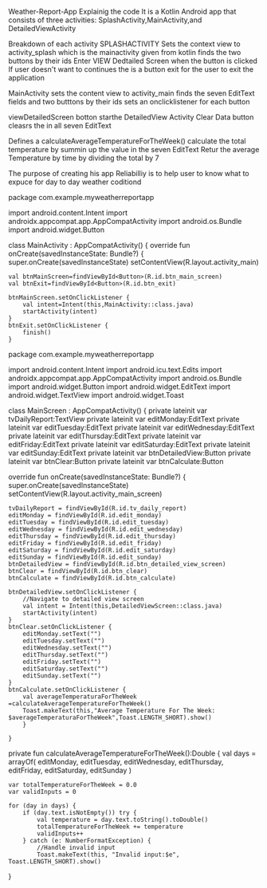 Weather-Report-App
Explainig the code It is a Kotlin Android app that consists of three activities: SplashActivity,MainActivity,and DetailedViewActivity

Breakdown of each activity SPLASHACTIVITY Sets the context view to activity_splash which is the mainactivity given from kotlin finds the two buttons by their ids Enter VIEW Dedtailed Screen when the button is clicked If user doesn't want to continues the is a button exit for the user to exit the application

MainActivity sets the content view to activity_main finds the seven EditText fields and two butttons by their ids sets an onclicklistener for each button

viewDetailedScreen botton starthe DetailedView Activity Clear Data button cleasrs the in all seven EditText

Defines a calculateAverageTemperatureForTheWeek() calculate the total temperature by summin up the value in the seven EditText Retur the average Temperature by time by dividing the total by 7

The purpose of creating his app Reliabilliy is to help user to know what to expuce for day to day weather coditiond

package com.example.myweatherreportapp

import android.content.Intent import androidx.appcompat.app.AppCompatActivity import android.os.Bundle import android.widget.Button

class MainActivity : AppCompatActivity() { override fun onCreate(savedInstanceState: Bundle?) { super.onCreate(savedInstanceState) setContentView(R.layout.activity_main)

    val btnMainScreen=findViewById<Button>(R.id.btn_main_screen)
    val btnExit=findViewById<Button>(R.id.btn_exit)

    btnMainScreen.setOnClickListener {
        val intent=Intent(this,MainActivity::class.java)
        startActivity(intent)
    }
    btnExit.setOnClickListener {
        finish()
    }
package com.example.myweatherreportapp

import android.content.Intent import android.icu.text.Edits import androidx.appcompat.app.AppCompatActivity import android.os.Bundle import android.widget.Button import android.widget.EditText import android.widget.TextView import android.widget.Toast

class MainScreen : AppCompatActivity() { private lateinit var tvDailyReport:TextView private lateinit var editMonday:EditText private lateinit var editTuesday:EditText private lateinit var editWednesday:EditText private lateinit var editThursday:EditText private lateinit var editFriday:EditText private lateinit var editSaturday:EditText private lateinit var editSunday:EditText private lateinit var btnDetailedView:Button private lateinit var btnClear:Button private lateinit var btnCalculate:Button

override fun onCreate(savedInstanceState: Bundle?) {
    super.onCreate(savedInstanceState)
    setContentView(R.layout.activity_main_screen)

    tvDailyReport = findViewById(R.id.tv_daily_report)
    editMonday = findViewById(R.id.edit_monday)
    editTuesday = findViewById(R.id.edit_tuesday)
    editWednesday = findViewById(R.id.edit_wednesday)
    editThursday = findViewById(R.id.edit_thursday)
    editFriday = findViewById(R.id.edit_friday)
    editSaturday = findViewById(R.id.edit_saturday)
    editSunday = findViewById(R.id.edit_sunday)
    btnDetailedView = findViewById(R.id.btn_detailed_view_screen)
    btnClear = findViewById(R.id.btn_clear)
    btnCalculate = findViewById(R.id.btn_calculate)

    btnDetailedView.setOnClickListener {
        //Navigate to detailed view screen
        val intent = Intent(this,DetailedViewScreen::class.java)
        startActivity(intent)
    }
    btnClear.setOnClickListener {
        editMonday.setText("")
        editTuesday.setText("")
        editWednesday.setText("")
        editThursday.setText("")
        editFriday.setText("")
        editSaturday.setText("")
        editSunday.setText("")
    }
    btnCalculate.setOnClickListener {
        val averageTemperaturaForTheWeek =calculateAverageTemperatureForTheWeek()
        Toast.makeText(this,"Average Temperature For The Week: $averageTemperaturaForTheWeek",Toast.LENGTH_SHORT).show()
        }

    }
private fun calculateAverageTemperatureForTheWeek():Double {
    val days = arrayOf(
        editMonday,
        editTuesday,
        editWednesday,
        editThursday,
        editFriday,
        editSaturday,
        editSunday
    )

    var totalTemperatureForTheWeek = 0.0
    var validInputs = 0

    for (day in days) {
        if (day.text.isNotEmpty()) try {
            val temperature = day.text.toString().toDouble()
            totalTemperatureForTheWeek += temperature
            validInputs++
        } catch (e: NumberFormatException) {
            //Handle invalid input
            Toast.makeText(this, "Invalid input:$e", Toast.LENGTH_SHORT).show()
}
